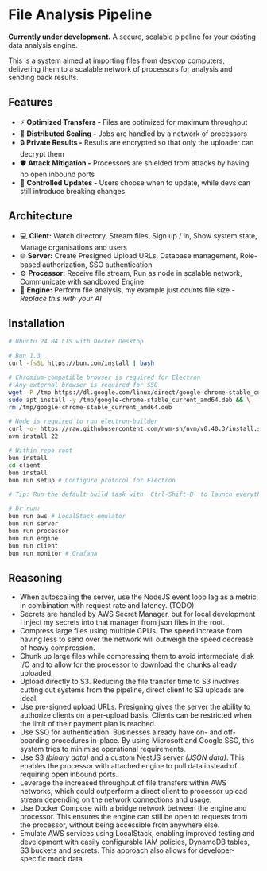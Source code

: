 # File Analysis Pipeline

**Currently under development.** A secure, scalable pipeline for your existing data analysis engine.

This is a system aimed at importing files from desktop computers, delivering them to a scalable network of processors for analysis and sending back results.

## Features

- ⚡️ **Optimized Transfers -** Files are optimized for maximum throughput
- 🚀 **Distributed Scaling -** Jobs are handled by a network of processors
- 🔒 **Private Results -** Results are encrypted so that only the uploader can decrypt them
- 🛡️ **Attack Mitigation -** Processors are shielded from attacks by having no open inbound ports
- 🔄 **Controlled Updates -** Users choose when to update, while devs can still introduce breaking changes

## Architecture

- 💻 **Client:** Watch directory, Stream files, Sign up / in, Show system state, Manage organisations and users
- 🌐 **Server:** Create Presigned Upload URLs, Database management, Role-based authorization, SSO authentication
- ⚙️ **Processor:** Receive file stream, Run as node in scalable network, Communicate with sandboxed Engine
- 🤖 **Engine:** Perform file analysis, my example just counts file size _- Replace this with your AI_

## Installation

```bash
# Ubuntu 24.04 LTS with Docker Desktop

# Bun 1.3
curl -fsSL https://bun.com/install | bash

# Chromium-compatible browser is required for Electron
# Any external browser is required for SSO
wget -P /tmp https://dl.google.com/linux/direct/google-chrome-stable_current_amd64.deb && \
sudo apt install -y /tmp/google-chrome-stable_current_amd64.deb && \
rm /tmp/google-chrome-stable_current_amd64.deb

# Node is required to run electron-builder
curl -o- https://raw.githubusercontent.com/nvm-sh/nvm/v0.40.3/install.sh | bash
nvm install 22

# Within repo root
bun install
cd client
bun install
bun run setup # Configure protocol for Electron

# Tip: Run the default build task with `Ctrl-Shift-B` to launch everything

# Or run:
bun run aws # LocalStack emulator
bun run server
bun run processor
bun run engine
bun run client
bun run monitor # Grafana
```

## Reasoning

- When autoscaling the server, use the NodeJS event loop lag as a metric, in combination with request rate and latency. (TODO)
- Secrets are handled by AWS Secret Manager, but for local development I inject my secrets into that manager from json files in the root.
- Compress large files using multiple CPUs. The speed increase from having less to send over the network will outweigh the speed decrease of heavy compression.
- Chunk up large files while compressing them to avoid intermediate disk I/O and to allow for the processor to download the chunks already uploaded.
- Upload directly to S3. Reducing the file transfer time to S3 involves cutting out systems from the pipeline, direct client to S3 uploads are ideal.
- Use pre-signed upload URLs. Presigning gives the server the ability to authorize clients on a per-upload basis. Clients can be restricted when the limit of their payment plan is reached.
- Use SSO for authentication. Businesses already have on- and off-boarding procedures in-place. By using Microsoft and Google SSO, this system tries to minimise operational requirements.
- Use S3 _(binary data)_ and a custom NestJS server _(JSON data)_. This enables the processor with attached engine to pull data instead of requiring open inbound ports.
- Leverage the increased throughput of file transfers within AWS networks, which could outperform a direct client to processor upload stream depending on the network connections and usage.
- Use Docker Compose with a bridge network between the engine and processor. This ensures the engine can still be open to requests from the processor, without being accessible from anywhere else.
- Emulate AWS services using LocalStack, enabling improved testing and development with easily configurable IAM policies, DynamoDB tables, S3 buckets and secrets. This approach also allows for developer-specific mock data.

